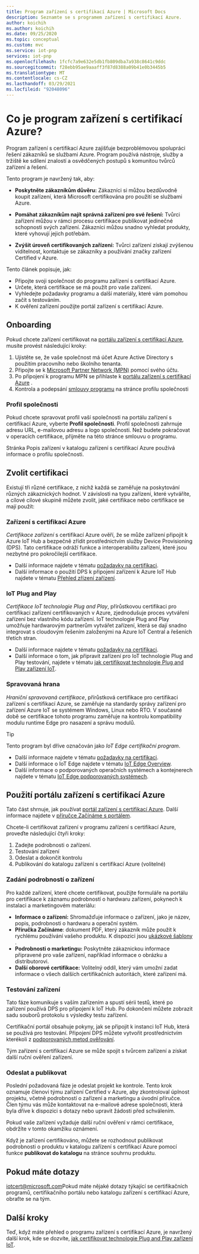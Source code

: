 ```yaml
---
title: Program zařízení s certifikací Azure | Microsoft Docs
description: Seznamte se s programem zařízení s certifikací Azure.
author: koichih
ms.author: koichih
ms.date: 09/25/2020
ms.topic: conceptual
ms.custom: mvc
ms.service: iot-pnp
services: iot-pnp
ms.openlocfilehash: 1fcfc7a9e632e5db1fb809dba7a938c8641c9ddc
ms.sourcegitcommit: f28ebb95ae9aaaff3f87d8388a09b41e0b3445b5
ms.translationtype: MT
ms.contentlocale: cs-CZ
ms.lasthandoff: 03/29/2021
ms.locfileid: "92048096"
---
```

# <a name="what-is-the-azure-certified-device-program"></a>Co je program zařízení s certifikací Azure?

Program zařízení s certifikací Azure zajišťuje bezproblémovou spolupráci řešení zákazníků se službami Azure. Program používá nástroje, služby a tržiště ke sdílení znalostí a osvědčených postupů s komunitou tvůrců zařízení a řešení.

Tento program je navržený tak, aby:

- **Poskytněte zákazníkům důvěru:** Zákazníci si můžou bezdůvodně koupit zařízení, která Microsoft certifikována pro použití se službami Azure.

- **Pomáhat zákazníkům najít správná zařízení pro své řešení:** Tvůrci zařízení můžou v rámci procesu certifikace publikovat jedinečné schopnosti svých zařízení. Zákazníci můžou snadno vyhledat produkty, které vyhovují jejich potřebám.

- **Zvýšit úroveň certifikovaných zařízení:** Tvůrci zařízení získají zvýšenou viditelnost, kontaktuje se zákazníky a používání značky zařízení Certified v Azure.

Tento článek popisuje, jak:

- Připojte svoji společnost do programu zařízení s certifikací Azure.
- Určete, která certifikace se má použít pro vaše zařízení.
- Vyhledejte požadavky programu a další materiály, které vám pomohou začít s testováním.
- K ověření zařízení použijte portál zařízení s certifikací Azure.

## <a name="onboarding"></a>Onboarding

Pokud chcete zařízení certifikovat na [portálu zařízení s certifikací Azure](https://aka.ms/acdp), musíte provést následující kroky:

1. Ujistěte se, že vaše společnost má účet Azure Active Directory s použitím pracovního nebo školního tenanta.
2. Připojte se k [Microsoft Partner Network (MPN)](https://partner.microsoft.com/) pomocí svého účtu.
3. Po připojení k programu MPN se přihlaste k [portálu zařízení s certifikací Azure](https://aka.ms/acdp) .
4. Kontrola a podepsání [smlouvy programu](https://aka.ms/acdagreement) na stránce profilu společnosti

### <a name="company-profile"></a>Profil společnosti

Pokud chcete spravovat profil vaší společnosti na portálu zařízení s certifikací Azure, vyberte **Profil společnosti**. Profil společnosti zahrnuje adresu URL, e-mailovou adresu a logo společnosti. Než budete pokračovat v operacích certifikace, přijměte na této stránce smlouvu o programu.

Stránka Popis zařízení v katalogu zařízení s certifikací Azure používá informace o profilu společnosti.

## <a name="choose-the-certification"></a>Zvolit certifikaci

Existují tři různé certifikace, z nichž každá se zaměřuje na poskytování různých zákaznických hodnot. V závislosti na typu zařízení, které vytváříte, a cílové cílové skupině můžete zvolit, jaké certifikace nebo certifikace se mají použít:

### <a name="azure-certified-device"></a>Zařízení s certifikací Azure

_Certifikace zařízení_ s certifikací Azure ověří, že se může zařízení připojit k Azure IoT Hub a bezpečně zřídit prostřednictvím služby Device Provisioning (DPS). Tato certifikace odráží funkce a interoperabilitu zařízení, které jsou nezbytné pro pokročilejší certifikace.

- Další informace najdete v tématu [požadavky na certifikaci](https://aka.ms/acdrequirements).
- Další informace o použití DPS k připojení zařízení k Azure IoT Hub najdete v tématu [Přehled zřízení zařízení](../iot-dps/about-iot-dps.md).

### <a name="iot-plug-and-play"></a>IoT Plug and Play

_Certifikace IoT technologie Plug and Play_, přírůstkovou certifikaci pro certifikaci zařízení certifikovaných v Azure, zjednodušuje proces vytváření zařízení bez vlastního kódu zařízení. IoT technologie Plug and Play umožňuje hardwarovým partnerům vytvářet zařízení, která se dají snadno integrovat s cloudovým řešením založenými na Azure IoT Central a řešeních třetích stran.

- Další informace najdete v tématu [požadavky na certifikaci](https://aka.ms/acdiotpnprequirements).
- Další informace o tom, jak připravit zařízení pro IoT technologie Plug and Play testování, najdete v tématu [jak certifikovat technologie Plug and Play zařízení IoT](howto-certify-device.md).

### <a name="edge-managed"></a>Spravovaná hrana

_Hraniční spravovaná certifikace_, přírůstková certifikace pro certifikaci zařízení s certifikací Azure, se zaměřuje na standardy správy zařízení pro zařízení Azure IoT se systémem Windows, Linux nebo RTO. V současné době se certifikace tohoto programu zaměřuje na kontrolu kompatibility modulu runtime Edge pro nasazení a správu modulů.

> [!TIP]
> Tento program byl dříve označován jako _IoT Edge certifikační program_.

- Další informace najdete v tématu [požadavky na certifikaci](https://aka.ms/acdedgemanagedrequirements).
- Další informace o IoT Edge najdete v tématu [IoT Edge Overview](../iot-edge/about-iot-edge.md).
- Další informace o podporovaných operačních systémech a kontejnerech najdete v tématu [IoT Edge podporovaných systémech](../iot-edge/support.md).

## <a name="use-the-azure-certified-device-portal"></a>Použití portálu zařízení s certifikací Azure

Tato část shrnuje, jak používat [portál zařízení s certifikací Azure](https://certify.azure.com). Další informace najdete v [příručce Začínáme s portálem](https://aka.ms/acdhelp).

Chcete-li certifikovat zařízení v programu zařízení s certifikací Azure, proveďte následující čtyři kroky:

1. Zadejte podrobnosti o zařízení.
2. Testování zařízení
3. Odeslat a dokončit kontrolu
4. Publikování do katalogu zařízení s certifikací Azure (volitelné)

### <a name="provide-device-details"></a>Zadání podrobností o zařízení

Pro každé zařízení, které chcete certifikovat, použijte formuláře na portálu pro certifikace k záznamu podrobností o hardwaru zařízení, pokynech k instalaci a marketingovém materiálu:

- **Informace o zařízení:** Shromažďuje informace o zařízení, jako je název, popis, podrobnosti o hardwaru a operační systém.
- **Příručka Začínáme**: dokument PDF, který zákazník může použít k rychlému používání vašeho produktu. K dispozici jsou [ukázkové šablony](https://aka.ms/GSTemplate) .
- **Podrobnosti o marketingu:** Poskytněte zákaznickou informace připravené pro vaše zařízení, například informace o obrázku a distributorovi.
- **Další oborové certifikace:** Volitelný oddíl, který vám umožní zadat informace o všech dalších certifikačních autoritách, které zařízení má.

### <a name="test-the-device"></a>Testování zařízení

Tato fáze komunikuje s vaším zařízením a spustí sérii testů, které po zařízení používá DPS pro připojení k IoT Hub. Po dokončení můžete zobrazit sadu souborů protokolu s výsledky testu zařízení.

Certifikační portál obsahuje pokyny, jak se připojit k instanci IoT Hub, která se používá pro testování. Připojení DPS můžete vytvořit prostřednictvím kterékoli z [podporovaných metod ověřování](../iot-dps/concepts-service.md#attestation-mechanism).

Tým zařízení s certifikací Azure se může spojit s tvůrcem zařízení a získat další ruční ověření zařízení.

### <a name="submit-and-publish"></a>Odeslat a publikovat

Poslední požadovaná fáze je odeslat projekt ke kontrole. Tento krok oznamuje členovi týmu zařízení Certified v Azure, aby zkontroloval úplnost projektu, včetně podrobností o zařízení a marketingu a úvodní příručce. Člen týmu vás může kontaktovat na e-mailové adrese společnosti, která byla dříve k dispozici s dotazy nebo upravit žádosti před schválením.

Pokud vaše zařízení vyžaduje další ruční ověření v rámci certifikace, obdržíte v tomto okamžiku oznámení.

Když je zařízení certifikováno, můžete se rozhodnout publikovat podrobnosti o produktu v katalogu zařízení s certifikací Azure pomocí funkce **publikovat do katalogu** na stránce souhrnu produktu.

## <a name="if-you-have-questions"></a>Pokud máte dotazy

[iotcert@microsoft.com](mailto:iotcert@microsoft.com?subject=Azure%20Certified%20Device%20question)Pokud máte nějaké dotazy týkající se certifikačních programů, certifikačního portálu nebo katalogu zařízení s certifikací Azure, obraťte se na tým.

## <a name="next-steps"></a>Další kroky

Teď, když máte přehled o programu zařízení s certifikací Azure, je navržený další krok, kde se dozvíte, [jak certifikovat technologie Plug and Play zařízení IoT](howto-certify-device.md).